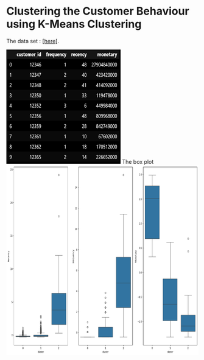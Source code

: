 # Clustering the Customer Behaviour using K-Means Clustering
<body>
  <p>
    The data set : <a href="https://storage.googleapis.com/dqlab-dataset/RFM_customer.csv">[here[</a>.     
  </p>
  <img src = "https://github.com/adinovitarini/porto_unsupervised_learning/blob/main/data_head.png" width="300" height="300">
  The box plot 
  <img src="https://github.com/adinovitarini/porto_unsupervised_learning/blob/main/boxplot1.png" width="600" height="500">
</body>

